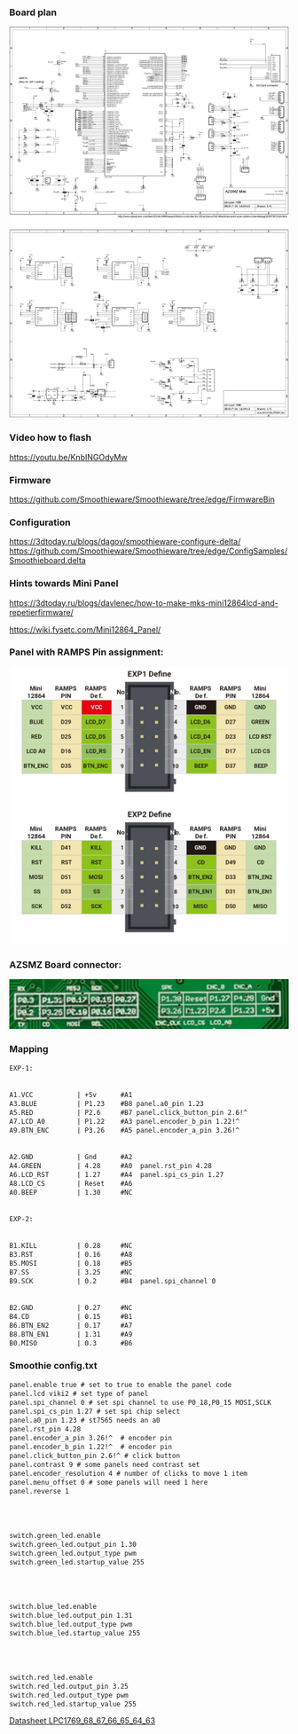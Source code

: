 ### Board plan
![AZSMZ_2.1](smoothieware_attachments/AZSMZ_2.1.png)

### Video how to flash
https://youtu.be/KnbINGOdyMw


### Firmware
https://github.com/Smoothieware/Smoothieware/tree/edge/FirmwareBin


### Configuration
https://3dtoday.ru/blogs/dagov/smoothieware-configure-delta/
https://github.com/Smoothieware/Smoothieware/tree/edge/ConfigSamples/Smoothieboard.delta


### Hints towards Mini Panel
https://3dtoday.ru/blogs/davlenec/how-to-make-mks-mini12864lcd-and-repetierfirmware/


https://wiki.fysetc.com/Mini12864_Panel/

### Panel with RAMPS Pin assignment:
![fysetc_panel_pinout](smoothieware_attachments/fysetc_panel_pinout.jpg)

### AZSMZ Board connector:
![azsmz_board_aux_2_3](smoothieware_attachments/azsmz_board_aux_2_3.jpg)

### Mapping
~~~
EXP-1:


A1.VCC           | +5v      #A1
A3.BLUE          | P1.23    #B8 panel.a0_pin 1.23
A5.RED           | P2.6     #B7 panel.click_button_pin 2.6!^
A7.LCD_A0        | P1.22    #A3 panel.encoder_b_pin 1.22!^
A9.BTN_ENC       | P3.26    #A5 panel.encoder_a_pin 3.26!^


A2.GND           | Gnd      #A2
A4.GREEN         | 4.28     #A0  panel.rst_pin 4.28
A6.LCD_RST       | 1.27     #A4  panel.spi_cs_pin 1.27
A8.LCD_CS        | Reset    #A6
A0.BEEP          | 1.30     #NC


EXP-2:


B1.KILL          | 0.28     #NC
B3.RST           | 0.16     #A8  
B5.MOSI          | 0.18     #B5
B7.SS            | 3.25     #NC
B9.SCK           | 0.2      #B4  panel.spi_channel 0


B2.GND           | 0.27     #NC  
B4.CD            | 0.15     #B1
B6.BTN_EN2       | 0.17     #A7
B8.BTN_EN1       | 1.31     #A9
B0.MISO          | 0.3      #B6
~~~
### Smoothie config.txt
~~~
panel.enable true # set to true to enable the panel code
panel.lcd viki2 # set type of panel
panel.spi_channel 0 # set spi channel to use P0_18,P0_15 MOSI,SCLK
panel.spi_cs_pin 1.27 # set spi chip select
panel.a0_pin 1.23 # st7565 needs an a0
panel.rst_pin 4.28
panel.encoder_a_pin 3.26!^  # encoder pin
panel.encoder_b_pin 1.22!^  # encoder pin
panel.click_button_pin 2.6!^ # click button
panel.contrast 9 # some panels need contrast set
panel.encoder_resolution 4 # number of clicks to move 1 item
panel.menu_offset 0 # some panels will need 1 here
panel.reverse 1




switch.green_led.enable
switch.green_led.output_pin 1.30
switch.green_led.output_type pwm
switch.green_led.startup_value 255




switch.blue_led.enable
switch.blue_led.output_pin 1.31
switch.blue_led.output_type pwm
switch.blue_led.startup_value 255




switch.red_led.enable
switch.red_led.output_pin 3.25
switch.red_led.output_type pwm
switch.red_led.startup_value 255
~~~

[Datasheet LPC1769_68_67_66_65_64_63](smoothieware_attachments/LPC1769_68_67_66_65_64_63.pdf)